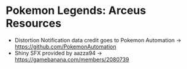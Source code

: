 # Pokemon Legends: Arceus Resources

- Distortion Notification data credit goes to Pokemon Automation -> https://github.com/PokemonAutomation
- Shiny SFX provided by aazza94 -> https://gamebanana.com/members/2080739
